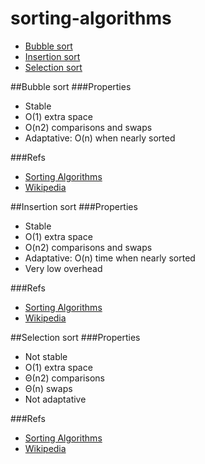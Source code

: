 # sorting-algorithms
- [Bubble sort](#bubble-sort)
- [Insertion sort](#insertion-sort)
- [Selection sort](#selection-sort)


##Bubble sort
###Properties
- Stable
- O(1) extra space
- O(n2) comparisons and swaps
- Adaptative: O(n) when nearly sorted

###Refs
- [Sorting Algorithms](http://www.sorting-algorithms.com/bubble-sort)
- [Wikipedia](https://en.wikipedia.org/wiki/Bubble_sort)

##Insertion sort
###Properties
- Stable
- O(1) extra space
- O(n2) comparisons and swaps
- Adaptative: O(n) time when nearly sorted
- Very low overhead

###Refs
- [Sorting Algorithms](http://www.sorting-algorithms.com/insertion-sort)
- [Wikipedia](https://en.wikipedia.org/wiki/Insertion_sort)

##Selection sort
###Properties
- Not stable
- O(1) extra space
- Θ(n2) comparisons
- Θ(n) swaps
- Not adaptative

###Refs
- [Sorting Algorithms](http://www.sorting-algorithms.com/selection-sort)
- [Wikipedia](https://en.wikipedia.org/wiki/Selection_sort)
